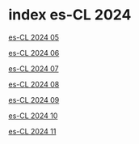 # index es-CL 2024

<a href="./05">es-CL 2024 05</a>

<a href="./06">es-CL 2024 06</a>

<a href="./07">es-CL 2024 07</a>

<a href="./08">es-CL 2024 08</a>

<a href="./09">es-CL 2024 09</a>

<a href="./10">es-CL 2024 10</a>

<a href="./11">es-CL 2024 11</a>
